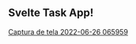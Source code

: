 ## Svelte Task App!
[Captura de tela 2022-06-26 065959](https://user-images.githubusercontent.com/84883298/175809658-8780b196-49ea-4bc4-b76a-a5c339c2f7bd.jpg)
